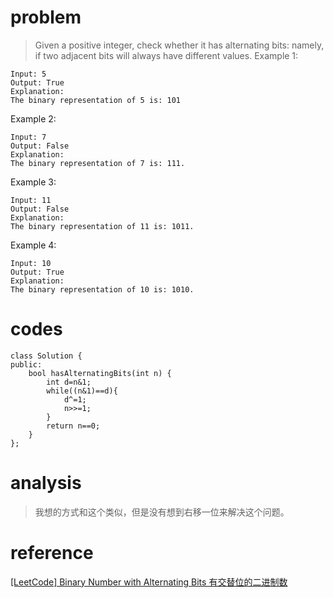 # problem
>Given a positive integer, check whether it has alternating bits: namely, if two adjacent bits will always have different values.
Example 1:
```
Input: 5
Output: True
Explanation:
The binary representation of 5 is: 101
```
Example 2:
```
Input: 7
Output: False
Explanation:
The binary representation of 7 is: 111.
```
Example 3:
```
Input: 11
Output: False
Explanation:
The binary representation of 11 is: 1011.
```
Example 4:
```
Input: 10
Output: True
Explanation:
The binary representation of 10 is: 1010.
```

# codes
```
class Solution {
public:
    bool hasAlternatingBits(int n) {
        int d=n&1;
        while((n&1)==d){
            d^=1;
            n>>=1;
        }
        return n==0;
    }
};
```

# analysis
>我想的方式和这个类似，但是没有想到右移一位来解决这个问题。

# reference
[[LeetCode] Binary Number with Alternating Bits 有交替位的二进制数][1]

[1]: http://www.cnblogs.com/grandyang/p/7696387.html